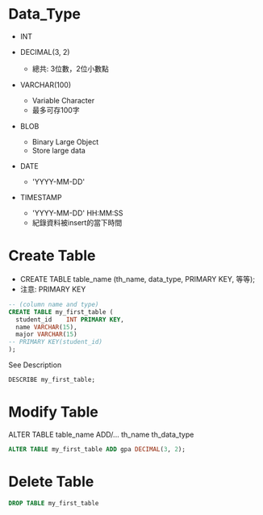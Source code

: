 # Data_Type
- INT 
- DECIMAL(3, 2)
  - 總共: 3位數，2位小數點
- VARCHAR(100)
  - Variable Character 
  - 最多可存100字

- BLOB
  - Binary Large Object
  - Store large data

- DATE
  - 'YYYY-MM-DD'

- TIMESTAMP
  -  'YYYY-MM-DD' HH:MM:SS
  -  紀錄資料被insert的當下時間

# Create Table
- CREATE TABLE table_name (th_name, data_type, PRIMARY KEY, 等等);
- 注意: PRIMARY KEY
```sql
-- (column name and type)
CREATE TABLE my_first_table (
  student_id	INT PRIMARY KEY,
  name VARCHAR(15),
  major VARCHAR(15)
-- PRIMARY KEY(student_id) 
);
```
See Description
```sql
DESCRIBE my_first_table;
```

# Modify Table
ALTER TABLE table_name ADD/... th_name th_data_type
```sql
ALTER TABLE my_first_table ADD gpa DECIMAL(3, 2);
```
# Delete Table
```sql
DROP TABLE my_first_table
```
